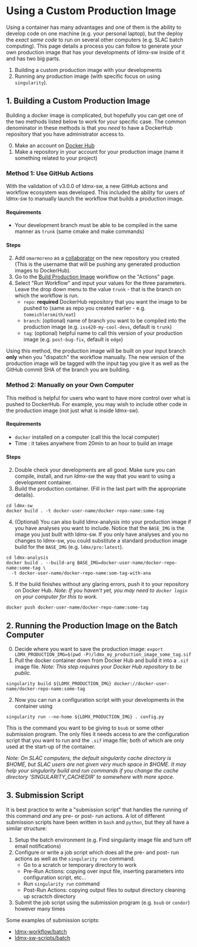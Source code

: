 # Using a Custom Production Image

Using a container has many advantages and one of them is the ability to develop code on one machine (e.g. your personal laptop), 
but the deploy the _exact same code_ to run on several other computers (e.g. SLAC batch computing).
This page details a process you can follow to generate your own production image that has your developments of ldmx-sw inside of it and has two big parts.

1. Building a custom production image with your developments
2. Running any production image (with specific focus on using `singularity`).

## 1. Building a Custom Production Image

Building a docker image is complicated, but hopefully you can get one of the two methods listed below to work for your specific case.
The common denominator in these methods is that you *need* to have a DockerHub repository that you have administrator access to.

0. Make an account on [Docker Hub](https://hub.docker.com/)
1. Make a repository in your account for your production image (name it something related to your project)

### Method 1: Use GitHub Actions
With the validation of v3.0.0 of ldmx-sw, a new GitHub actions and workflow ecosystem was developed.
This included the ability for users of ldmx-sw to manually launch the workflow that builds a production image.

#### Requirements
- Your development branch must be able to be compiled in the same manner as `trunk` (same cmake and make commands)

#### Steps
2. Add `omarmoreno` as a [collaborator](https://docs.docker.com/docker-hub/repos/#collaborators-and-their-role) on the new repository you created 
   (This is the username that will be pushing any generated production images to DockerHub).
3. Go to the [Build Production Image]([200~https://github.com/LDMX-Software/ldmx-sw/actions/workflows/build_production_image.yml) workflow on the "Actions" page.
4. Select "Run Workflow" and input your values for the three parameters. Leave the drop down menu to the value `trunk` - that is the branch on which the workflow is run.
   - `repo`: **required** DockerHub repository that you want the image to be pushed to (same as repo you created earlier - e.g. `tomeichlersmith/eat`)
   - `branch`: (optional) name of branch you want to be compiled into the production image (e.g. `iss420-my-cool-devs`, default is `trunk`)
   - `tag`: (optional) helpful name to call this version of your production image (e.g. `post-bug-fix`, default is `edge`)

Using this method, the production image will be built on your input branch **only** when you "dispatch" the workflow manually.
The new version of the production image will be tagged with the input tag you give it as well as the GitHub commit SHA of the branch you are building.

### Method 2: Manually on your Own Computer

This method is helpful for users who want to have more control over what is pushed to DockerHub.
For example, you may wish to include other code in the production image (not just what is inside ldmx-sw).

#### Requirements
- `docker` installed on a computer (call this the local computer)
- Time : it takes anywhere from 20min to an hour to build an image

#### Steps
2. Double check your developments are all good. Make sure you can compile, install, and run _ldmx-sw_ the way that you want to using a development container.
3. Build the production container. (Fill in the last part with the appropriate details).
```
cd ldmx-sw
docker build . -t docker-user-name/docker-repo-name:some-tag
```
4. (Optional) You can also build ldmx-analysis into your production image if you have analyses you want to include. Notice that the `BASE_IMG` is the image you just built with ldmx-sw. If you only have analyses and you no changes to ldmx-sw, you could substitute a standard production image build for the `BASE_IMG` (e.g. `ldmx/pro:latest`).
```
cd ldmx-analysis
docker build . --build-arg BASE_IMG=docker-user-name/docker-repo-name:some-tag \
  -t docker-user-name/docker-repo-name:som-tag-with-ana
```
5. If the build finishes without any glaring errors, push it to your repository on Docker Hub.
_Note: If you haven't yet, you may need to `docker login` on your computer for this to work._
```
docker push docker-user-name/docker-repo-name:some-tag
```

## 2. Running the Production Image on the Batch Computer
0. Decide where you want to save the production image: `export LDMX_PRODUCTION_IMG=$(pwd -P)/ldmx_my_production_image_some_tag.sif`
1. Pull the docker container down from Docker Hub and build it into a `.sif` image file. _Note: This step requires your Docker Hub repository to be public._
```
singularity build ${LDMX_PRODUCTION_IMG} docker://docker-user-name/docker-repo-name:some-tag
```
2. Now you can run a configuration script with your developments in the container using
```
singularity run --no-home ${LDMX_PRODUCTION_IMG} . config.py
```
This is the command you want to be giving to `bsub` or some other submission program.
The only files it needs access to are the configuration script that you want to run and the `.sif` image file;
both of which are only used at the start-up of the container.

_Note: On SLAC computers, the default singularity cache directory is $HOME, but SLAC users are not given very much space in $HOME. It may help your singularity build and run commands if you change the cache directory 'SINGULARITY_CACHEDIR' to somewhere with more space._

## 3. Submission Script
It is best practice to write a "submission script" that handles the running of this command _and_ any pre- or post- run actions.
A lot of different submission scripts have been written in `bash` and `python`, but they all have a similar structure:
1. Setup the batch environment (e.g. Find singularity image file and turn off email notifications)
2. Configure or write a job script which does all the pre- and post- run actions as well as the `singularity run` command.
   - Go to a scratch or temporary directory to work
   - Pre-Run Actions: copying over input file, inserting parameters into configuration script, etc...
   - Run `singularity run` command
   - Post-Run Actions: copying output files to output directory cleaning up scractch directory
3. Submit the job script using the submission program (e.g. `bsub` or `condor`) however many times

Some examples of submission scripts:
- [ldmx-workflow/batch](https://github.com/LDMX-Software/ldmx-workflow/tree/master/batch)
- [ldmx-sw-scripts/batch](https://github.com/LDMX-Software/ldmx-sw-scripts/tree/master/batch)
